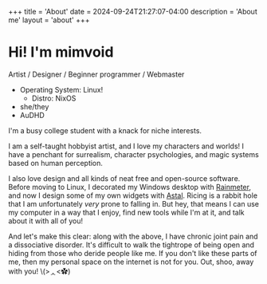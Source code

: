 +++
title = 'About'
date = 2024-09-24T21:27:07-04:00
description = 'About me'
layout = 'about'
+++

# Hi! I'm mimvoid

Artist <pa>/</pa> Designer <pa>/</pa> Beginner programmer <pa>/</pa> Webmaster

- <sa>Operating System</sa>: Linux!
    - <sa>Distro</sa>: NixOS
- she/they
- AuDHD

I'm a busy college student with a knack for niche interests.

I am a self-taught hobbyist artist, and I love my characters and worlds! I have a penchant for surrealism, character psychologies, and magic systems based on human perception.

I also love design and all kinds of neat free and open-source software. Before moving to Linux, I decorated my Windows desktop with [Rainmeter][1], and now I design some of my own widgets with [Astal][2]. Ricing is a rabbit hole that I am unfortunately *very* prone to falling in. But hey, that means I can use my computer in a way that I enjoy, find new tools while I'm at it, and talk about it with all of you!

And let's make this clear: along with the above, I have chronic joint pain and a dissociative disorder. It's difficult to walk the tightrope of being open and hiding from those who deride people like me. If you don't like these parts of me, then my personal space on the internet is not for you. Out, shoo, away with you! <sa>\\(>ᆺ<✿)</sa>

[1]: https://www.rainmeter.net
[2]: https://aylur.github.io/astal
